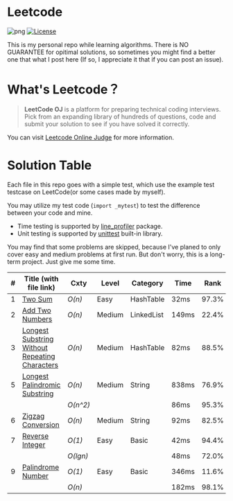 # Leetcode

![png](https://img.shields.io/badge/language-Python%203-brightgreen.svg)
[![License](https://img.shields.io/badge/license-MIT-blue.svg)](LICENSE)

This is my personal repo while learning algorithms. There is NO GUARANTEE for opitimal solutions, so sometimes you might find a better one that what I post here (If so, I appreciate it that if you can post an issue).

# What's Leetcode？

> **LeetCode OJ** is a platform for preparing technical coding interviews. Pick from an expanding library of hundreds of questions, code and submit your solution to see if you have solved it correctly.

You can visit [Leetcode Online Judge](https://leetcode.com/) for more information.

# Solution Table

Each file in this repo goes with a simple test, which use the example test testcase on LeetCode(or some cases made by myself). 

You may utilize my test code (`import _mytest`) to test the difference between your code and mine. 
- Time testing is supported by [line_profiler](https://pypi.python.org/pypi/line_profiler/) package.
- Unit testing is supported by [unittest](https://docs.python.org/3/library/unittest.html) built-in library.

You may find that some problems are skipped, because I've planed to only cover easy and medium problems at first run. But don't worry, this is a long-term project. Just give me some time.

| # | Title (with file link) | Cxty | Level | Category | Time | Rank | Note |
| --- | --- | --- | --- | --- | --- | --- | --- |
| 1 | [Two Sum](0001.py) | *O(n)* | Easy | HashTable | 32ms | 97.3\% | |
| 2 | [Add Two Numbers](0002.py) | *O(n)* | Medium | LinkedList | 149ms | 22.4\% | |
| 3 | [Longest Substring Without Repeating Characters](0003.py) | *O(n)* | Medium | HashTable | 82ms | 88.5\% | |
| 5 | [Longest Palindromic Substring](0004.py) | *O(n)* | Medium | String | 838ms | 76.9\% | Manacher's Algo |
|  | | *O(n^2)* | | | 86ms | 95.3\% | Odd & Even |
| 6 | [Zigzag Conversion](0006.py) | *O(n)* | Medium | String | 92ms | 82.5\% | |
| 7 | [Reverse Integer](0007.py) | *O(1)* | Easy | Basic | 42ms | 94.4\% | |
|  | | *O(lgn)* | | | 48ms | 72.0\% | No num2str |
| 9 | [Palindrome Number](0009.py) | *O(1)*| Easy | Basic | 346ms | 11.6\% | O(1) Space | |
| | | *O(n)* | | | 182ms | 98.1\% | O(n) Space | |
